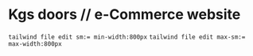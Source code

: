 # Kgs doors // e-Commerce website

`tailwind file edit sm:= min-width:800px`
`tailwind file edit max-sm:= max-width:800px`
